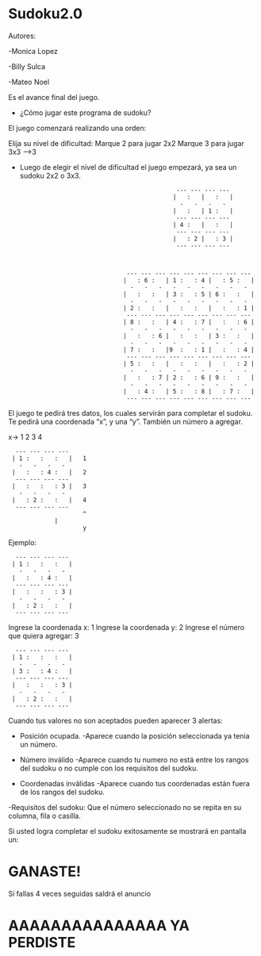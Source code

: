# Sudoku2.0
Autores:

-Monica Lopez

-Billy Sulca

-Mateo Noel

Es el avance final del juego.

* ¿Cómo jugar este programa de sudoku? 
 

El juego comenzará realizando una orden: 

Elija su nivel de dificultad:
Marque 2 para jugar 2x2
Marque 3 para jugar 3x3
-->3

* Luego de elegir el nivel de dificultad el juego empezará, ya sea un sudoku 2x2 o 3x3.	 

                                                  --- --- --- ---                   
                                                 |   :   |   :   |                           
                                                   -   -   -   -                    
                                                 |   :   | 1 :   |                
                                                  --- --- --- ---                     
                                                 | 4 :   |   :   |               
                                                  --- --- --- ---                 
                                                 |   : 2 |   : 3 |               
                                                  --- --- --- ---  
   
		
		
		                            --- --- --- --- --- --- --- --- ---
                                   |   : 6 :   | 1 :   : 4 |   : 5 :   |
                                     -   -   -   -   -   -   -   -   -
                                   |   :   :   | 3 :   : 5 | 6 :   :   |
                                     -   -   -   -   -   -   -   -   -
                                   | 2 :   :   |   :   :   |   :   : 1 |
	                                --- --- --- --- --- --- --- --- ---
                                   | 8 :   :   | 4 :   : 7 |   :   : 6 |
		                             -   -   -   -   -   -   -   -   -
                                   |   :   : 6 |   :   :   | 3 :   :   |
                                     -   -   -   -   -   -   -   -   -
                                   | 7 :   :   |9  :   : 1 |   :   : 4 |
                                    --- --- --- --- --- --- --- --- ---
                                   | 5 :   :   |   :   :   |   :   : 2 |
                                     -   -   -   -   -   -   -   -   -
                                   |   :   : 7 | 2 :   : 6 | 9 :   :   |
                                     -   -   -   -   -   -   -   -   -
                                   |   : 4 :   | 5 :   : 8 |   : 7 :   |
                                    --- --- --- --- --- --- --- --- ---



El juego te pedirá tres datos, los cuales servirán para completar el sudoku.
Te pedirá una coordenada “x”, y una “y”. También un número a agregar.

  x->    1      2      3      4	
     
      --- --- --- ---
     | 1 :   :   :   |   1                   
       -   -   -   -   
     |   :   : 4 :   |   2
      --- --- --- ---
     |   :   :   : 3 |   3
       -   -   -   -
     |   : 2 :   :   |   4 
      --- --- --- ---
                         ^
			     | 
                         y  

Ejemplo:

      --- --- --- ---
     | 1 :   :   :   |                      
       -   -   -   -   
     |   :   : 4 :   |   
      --- --- --- ---
     |   :   :   : 3 |   
       -   -   -   -
     |   : 2 :   :   |    
      --- --- --- ---
Ingrese la coordenada x:
1
Ingrese la coordenada y:
2
Ingrese el número que quiera agregar:
3

      --- --- --- ---
     | 1 :   :   :   |                      
       -   -   -   -   
     | 3 :   : 4 :   |   
      --- --- --- ---
     |   :   :   : 3 |   
       -   -   -   -
     |   : 2 :   :   |    
      --- --- --- ---


Cuando tus valores no son aceptados pueden aparecer 3 alertas:

* Posición ocupada.       -Aparece cuando la posición seleccionada ya tenia un número.
 
* Número inválido         -Aparece cuando tu numero no está entre los rangos del sudoku o no cumple con los requisitos del sudoku.

* Coordenadas inválidas   -Aparece cuando tus coordenadas están fuera de los rangos del sudoku.

-Requisitos del sudoku: Que el número seleccionado no se repita en su columna, fila o casilla.



Si usted logra completar el sudoku exitosamente se mostrará en pantalla un:

# GANASTE!



Si  fallas 4 veces seguidas saldrá el anuncio 
# AAAAAAAAAAAAAAA YA PERDISTE


